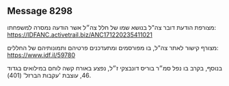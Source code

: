 ## Message 8298

מצורפת הודעת דובר צה"ל בנושא שמו של חלל צה״ל אשר הודעה נמסרה למשפחתו:
https://IDFANC.activetrail.biz/ANC171220235411021

מצורף קישור לאתר צה"ל, בו מפורסמים ומתעדכנים פרטיהם ותמונותיהם של החללים:
https://www.idf.il/59780

בנוסף, בקרב בו נפל סמ״ר בוריס דונבצקי ז״ל, נפצע באורח קשה לוחם במילואים בגדוד 46, עוצבת 'עקבות הברזל' (401).


